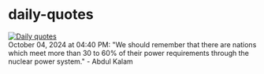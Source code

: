 # daily-quotes
[![Daily quotes](https://github.com/ceepu8/daily-quotes/actions/workflows/daily-quote.yml/badge.svg)](https://github.com/ceepu8/daily-quotes/actions/workflows/daily-quote.yml)<br/>
October 04, 2024 at 04:40 PM: "We should remember that there are nations which meet more than 30 to 60% of their power requirements through the nuclear power system." - Abdul Kalam
